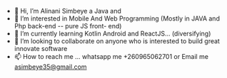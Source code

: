 - 👋 Hi, I’m Alinani Simbeye a Java and 
- 👀 I’m interested in Mobile And Web Programming (Mostly in JAVA and Php back-end -- pure JS front- end)
- 🌱 I’m currently learning Kotlin Android and ReactJS... (diversifying)
- 💞️ I’m looking to collaborate on anyone who is interested to build great innovate software
- 📫 How to reach me ... whatsapp me +260965062701 or Email me asimbeye35@gmail.com

<!---
asimbeye35/asimbeye35 is a ✨ special ✨ repository because its `README.md` (this file) appears on your GitHub profile.
You can click the Preview link to take a look at your changes.
--->
